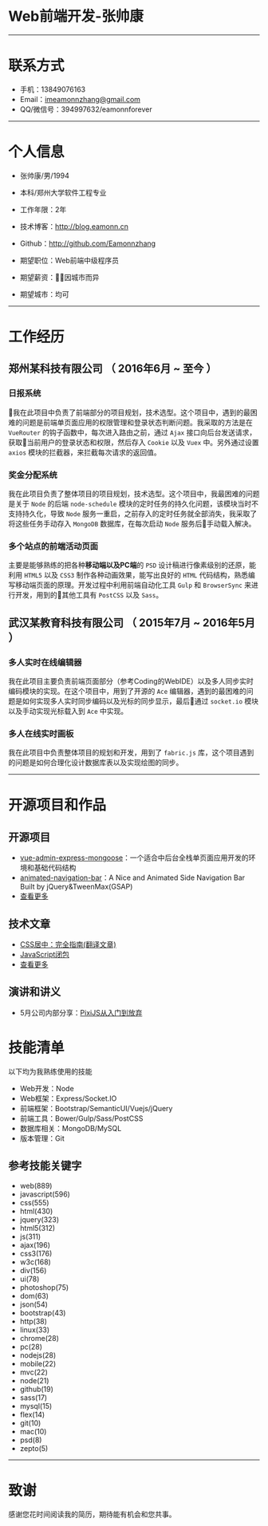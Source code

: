 # Web前端开发-张帅康

---


# 联系方式

- 手机：13849076163
- Email：imeamonnzhang@gmail.com
- QQ/微信号：394997632/eamonnforever

---

# 个人信息

 - 张帅康/男/1994
 - 本科/郑州大学软件工程专业 
 - 工作年限：2年
 - 技术博客：http://blog.eamonn.cn 
 - Github：http://github.com/Eamonnzhang

 - 期望职位：Web前端中级程序员
 - 期望薪资：因城市而异
 - 期望城市：均可

---

# 工作经历

## 郑州某科技有限公司 （ 2016年6月 ~ 至今 ）

### 日报系统
我在此项目中负责了前端部分的项目规划，技术选型。这个项目中，遇到的最困难的问题是前端单页面应用的权限管理和登录状态判断问题。我采取的方法是在 `VueRouter` 的钩子函数中，每次进入路由之前，通过 `Ajax` 接口向后台发送请求，获取当前用户的登录状态和权限，然后存入 `Cookie` 以及 `Vuex` 中。另外通过设置 `axios` 模块的拦截器，来拦截每次请求的返回值。


### 奖金分配系统
我在此项目负责了整体项目的项目规划，技术选型。这个项目中，我最困难的问题是关于 `Node` 的后端 `node-schedule` 模块的定时任务的持久化问题，该模块当时不支持持久化，导致 `Node` 服务一重启，之前存入的定时任务就全部消失，我采取了将这些任务手动存入 `MongoDB` 数据库，在每次启动 `Node` 服务后手动载入解决。


### 多个站点的前端活动页面

主要是能够熟练的把各种**移动端以及PC端**的 `PSD` 设计稿进行像素级别的还原，能利用 `HTML5` 以及 `CSS3` 制作各种动画效果，能写出良好的 `HTML` 代码结构，熟悉编写移动端页面的原理。开发过程中利用前端自动化工具 `Gulp` 和 `BrowserSync` 来进行开发，用到的其他工具有 `PostCSS` 以及 `Sass`。

 
## 武汉某教育科技有限公司 （ 2015年7月 ~ 2016年5月 ）

### 多人实时在线编辑器 
我在此项目主要负责前端页面部分（参考Coding的WebIDE）以及多人同步实时编码模块的实现。在这个项目中，用到了开源的 `Ace` 编辑器，遇到的最困难的问题是如何实现多人实时同步编码以及光标的同步显示，最后通过 `socket.io` 模块以及手动实现光标载入到 `Ace` 中实现。


### 多人在线实时画板
我在此项目中负责整体项目的规划和开发，用到了 `fabric.js` 库，这个项目遇到的问题是如何合理化设计数据库表以及实现绘图的同步。

---

# 开源项目和作品

## 开源项目

 - [vue-admin-express-mongoose](https://github.com/Eamonnzhang/vue-admin-express-mongoose)：一个适合中后台全栈单页面应用开发的环境和基础代码结构
  - [animated-navigation-bar](https://github.com/Eamonnzhang/animated-navigation-bar)：A Nice and Animated Side Navigation Bar Built by jQuery&TweenMax(GSAP)
 - [查看更多](http://github.com/Eamonnzhang)

## 技术文章

- [CSS居中：完全指南(翻译文章)](http://blog.eamonn.cn/2016/01/28/CSS%E5%B1%85%E4%B8%AD%EF%BC%9A%E5%AE%8C%E5%85%A8%E6%8C%87%E5%8D%97%EF%BC%88%E8%AF%91%EF%BC%89/)
- [JavaScript闭包](http://blog.eamonn.cn/2016/12/22/JavaScript%E9%97%AD%E5%8C%85)
- [查看更多](http://blog.eamonn.cn)

## 演讲和讲义
 - 5月公司内部分享：[PixiJS从入门到放弃](https://ppt.baomitu.com/d/3814eadc)

# 技能清单

以下均为我熟练使用的技能

- Web开发：Node
- Web框架：Express/Socket.IO
- 前端框架：Bootstrap/SemanticUI/Vuejs/jQuery
- 前端工具：Bower/Gulp/Sass/PostCSS
- 数据库相关：MongoDB/MySQL
- 版本管理：Git

## 参考技能关键字

- web(889)
- javascript(596)
- css(555)
- html(430)
- jquery(323)
- html5(312)
- js(311)
- ajax(196)
- css3(176)
- w3c(168)
- div(156)
- ui(78)
- photoshop(75)
- dom(63)
- json(54)
- bootstrap(43)
- http(38)
- linux(33)
- chrome(28)
- pc(28)
- nodejs(28)
- mobile(22)
- mvc(22)
- node(21)
- github(19)
- sass(17)
- mysql(15)
- flex(14)
- git(10)
- mac(10)
- psd(8)
- zepto(5)

---

# 致谢
感谢您花时间阅读我的简历，期待能有机会和您共事。
